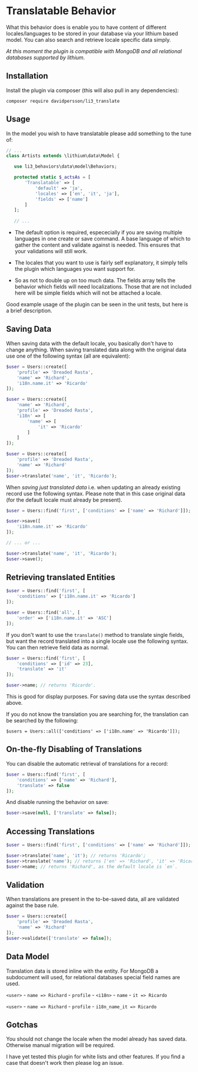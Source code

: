 # Translatable Behavior

What this behavior does is enable you to have content of different locales/languages to be stored in your database via your lithium based model. You can also search and retrieve locale specific data simply. 

_At this moment the plugin is compatible with MongoDB and all relational databases supported by lithium._

## Installation

Install the plugin via composer (this will also pull in any dependencies):
```shell
composer require davidpersson/li3_translate
```

## Usage

In the model you wish to have translatable please add something to the tune of:

```php
// ...
class Artists extends \lithium\data\Model {

   use li3_behaviors\data\model\Behaviors;

   protected static $_actsAs = [
       'Translatable' => [
           'default' => 'ja',
           'locales' => ['en', 'it', 'ja'],
           'fields' => ['name']
       ]
   ];
	
   // ...
```

* The default option is required, espececially if you are saving multiple languages in one create or save command. A base language of which to gather the content and validate against is needed. This ensures that your validations will still work.

* The locales that you want to use is fairly self explanatory, it simply tells the plugin which languages you want support for.

* So as not to double up on too much data. The fields array tells the behavior which fields will need localizations. Those that are not included here will be simple fields which will not be attached a locale.

Good example usage of the plugin can be seen in the unit tests, but here is a brief description.

## Saving Data

When saving data with the default locale, you basically don't have to change anything. When saving translated data along with the original data use one of the following syntax (all are equivalent):

```php
$user = Users::create([
	'profile' => 'Dreaded Rasta',
	'name' => 'Richard',
	'i18n.name.it' => 'Ricardo'
]);

$user = Users::create([
	'name' => 'Richard',
	'profile' => 'Dreaded Rasta',
	'i18n' => [
		'name' => [
			'it' => 'Ricardo'
		]
	]
]);

$user = Users::create([
	'profile' => 'Dreaded Rasta', 
	'name' => 'Richard'
]);
$user->translate('name', 'it', 'Ricardo');
```

When _saving just translated data_ i.e. when updating an already existing record use the following syntax. Please note that in this case original data (for the default locale must already be present).

```php
$user = Users::find('first', ['conditions' => ['name' => 'Richard']]);

$user->save([
	'i18n.name.it' => 'Ricardo'
]);

// ... or ...

$user->translate('name', 'it', 'Ricardo');
$user->save();
```

## Retrieving translated Entities

```php
$user = Users::find('first', [
	'conditions' => ['i18n.name.it' => 'Ricardo']
]);

$user = Users::find('all', [
	'order' => ['i18n.name.it' => 'ASC']
]);
```

If you don't want to use the `translate()` method to translate single fields, but
want the record translated into a single locale use the following syntax. You can
then retrieve field data as normal.

```php
$user = Users::find('first', [
	'conditions' => ['id' => 23],
	'translate' => 'it'
]);

$user->name; // returns 'Ricardo'.
```

This is good for display purposes. For saving
data use the syntax described above.

If you do not know the translation you are searching for, the translation can be searched by the following:

```
$users = Users::all(['conditions' => ['i18n.name' => 'Ricardo']]);
```

## On-the-fly Disabling of Translations

You can disable the automatic retrieval of translations for a record:
```php
$user = Users::find('first', [
	'conditions' => ['name' => 'Richard'], 
	'translate' => false
]);
```

And disable running the behavior on save:
```php
$user->save(null, ['translate' => false]);
```

## Accessing Translations

```php
$user = Users::find('first', ['conditions' => ['name' => 'Richard']]);

$user->translate('name', 'it'); // returns 'Ricardo';
$user->translate('name'); // returns ['en' => 'Richard', 'it' => 'Ricardo'];
$user->name; // returns 'Richard', as the default locale is `en`.
```

## Validation

When translations are present in the to-be-saved data, all are validated against the base rule.

```php
$user = Users::create([
	'profile' => 'Dreaded Rasta', 
	'name' => 'Richard'
]);
$user->validate(['translate' => false]);

```

## Data Model

Translation data is stored inline with the entity. For MongoDB a subdocument will used, for relational databases special field names are used. 

`<user>`
	- `name => Richard`
	- `profile`
	- `<i18n>`
		- `name`
			- `it => Ricardo`

`<user>`
	- `name => Richard`
	- `profile`
	- `i18n_name_it => Ricardo`

## Gotchas

You should not change the locale when the model already has saved data. Otherwise manual
migration will be required.

I have yet tested this plugin for white lists and other features. If you find a case that doesn't work then please log an issue.
